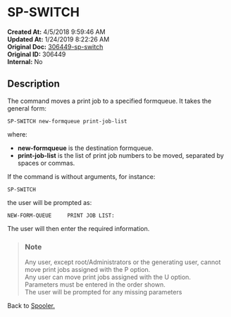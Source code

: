 # SP-SWITCH

**Created At:** 4/5/2018 9:59:46 AM  
**Updated At:** 1/24/2019 8:22:26 AM  
**Original Doc:** [306449-sp-switch](https://docs.jbase.com/44205-spooler/306449-sp-switch)  
**Original ID:** 306449  
**Internal:** No  

## Description

The command moves a print job to a specified formqueue. It takes the general form:

```
SP-SWITCH new-formqueue print-job-list
```

where:

- **new-formqueue** is the destination formqueue.
- **print-job-list** is the list of print job numbers to be moved, separated by spaces or commas.

If the command is without arguments, for instance:

```
SP-SWITCH
```

the user will be prompted as:

```
NEW-FORM-QUEUE     PRINT JOB LIST:
```

The user will then enter the required information.

> ### Note
>
> Any user, except root/Administrators or the generating user, cannot move print jobs assigned with the P option.  
> Any user can move print jobs assigned with the U option.  
> Parameters must be entered in the order shown.  
> The user will be prompted for any missing parameters

Back to [Spooler.](./../jbase-spooler)
